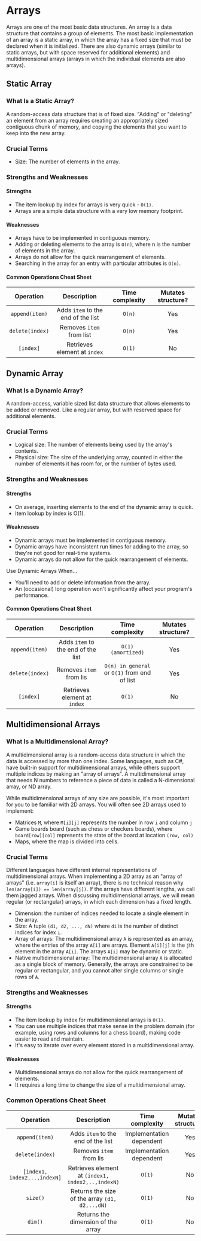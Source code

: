 # Arrays

Arrays are one of the most basic data structures. An array is a data structure that contains a group of elements. The most basic implementation of an array is a static array, in which the array has a fixed size that must be declared when it is initialized. There are also dynamic arrays (similar to static arrays, but with space reserved for additional elements) and multidimensional arrays (arrays in which the individual elements are also arrays).

## Static Array

###  What Is a Static Array?
A random-access data structure that is of fixed size. "Adding" or "deleting" an element from an array requires creating an appropriately sized contiguous chunk of memory, and copying the elements that you want to keep into the new array.

### Crucial Terms
* Size: The number of elements in the array.

### Strengths and Weaknesses
#### Strengths
* The item lookup by index for arrays is very quick - ```O(1)```.
* Arrays are a simple data structure with a very low memory footprint.
#### Weaknesses
* Arrays have to be implemented in contiguous memory.
* Adding or deleting elements to the array is ```O(n)```, where n is the number of elements in the array.
* Arrays do not allow for the quick rearrangement of elements.
* Searching in the array for an entry with particular attributes is ```O(n)```.

#### Common Operations Cheat Sheet

| Operation          | Description                            | Time complexity | Mutates structure? |
| :----:             | :----:                                 | :----:          | :----:             |
| ```append(item)``` | Adds ```item``` to the end of the list | ```O(n)```      | Yes                |
| ```delete(index)```| Removes ```item``` from list           | ```O(n)```      | Yes                |
| ```[index]```      | Retrieves element at ```index```	      | ```O(1)```      | No                 |

## Dynamic Array

###  What Is a Dynamic Array?
A random-access, variable sized list data structure that allows elements to be added or removed. Like a regular array, but with reserved space for additional elements.

### Crucial Terms
* Logical size: The number of elements being used by the array's contents.
* Physical size: The size of the underlying array, counted in either the number of elements it has room for, or the number of bytes used.

### Strengths and Weaknesses
#### Strengths
* On average, inserting elements to the end of the dynamic array is quick.
* Item lookup by index is O(1).

#### Weaknesses
* Dynamic arrays must be implemented in contiguous memory.
* Dynamic arrays have inconsistent run times for adding to the array, so they're not good for real-time systems.
* Dynamic arrays do not allow for the quick rearrangement of elements.

Use Dynamic Arrays When...
* You'll need to add or delete information from the array.
* An (occasional) long operation won't significantly affect your program's performance.

#### Common Operations Cheat Sheet

| Operation          | Description                            | Time complexity                                      | Mutates structure? |
| :----:             | :----:                                 | :----:                                               | :----:             |
| ```append(item)``` | Adds ```item``` to the end of the list | ```O(1) (amortized)```                               | Yes                |
| ```delete(index)```| Removes ```item``` from lis            | ```O(n) in general``` or ```O(1)``` from end of list | Yes                |
| ```[index]```      | Retrieves element at ```index```	      | ```O(1)```                                           | No                 |

## Multidimensional Arrays

### What Is a Multidimensional Array?
A multidimensional array is a random-access data structure in which the data is accessed by more than one index. Some languages, such as C#, have built-in support for multidimensional arrays, while others support multiple indices by making an "array of arrays". A multidimensional array that needs N numbers to reference a piece of data is called a N-dimensional array, or ND array.

While multidimensional arrays of any size are possible, it's most important for you to be familiar with 2D arrays. You will often see 2D arrays used to implement:

* Matrices ```M```, where ```M[i][j]``` represents the number in row ```i``` and column ```j```
* Game boards board (such as chess or checkers boards), where ```board[row][col]``` represents the state of the board at location ```(row, col)```
* Maps, where the map is divided into cells.

### Crucial Terms
Different languages have different internal representations of multidimensional arrays. When implementing a 2D array as an "array of arrays" (i.e. ```array[i]``` is itself an array), there is no technical reason why ```len(array[i]) == len(array[j])```. If the arrays have different lengths, we call them jagged arrays. When discussing multidimensional arrays, we will mean regular (or rectangular) arrays, in which each dimension has a fixed length.

* Dimension: the number of indices needed to locate a single element in the array.
* Size: A tuple ```(d1, d2, ..., dN)``` where ```di``` is the number of distinct indices for index ```i```.
* Array of arrays: The multidimensional array ```A``` is represented as an array, where the entries of the array ```A[i]``` are arrays. Element ```A[i][j]``` is the ```j```th element in the array ```A[i]```. The arrays ```A[i]``` may be dynamic or static.
* Native multidimensional array: The multidimensional array ```A``` is allocated as a single block of memory. Generally, the arrays are constrained to be regular or rectangular, and you cannot alter single columns or single rows of ```A```.

### Strengths and Weaknesses
#### Strengths
* The item lookup by index for multidimensional arrays is ```O(1)```.
* You can use multiple indices that make sense in the problem domain (for example, using rows and columns for a chess board), making code easier to read and maintain.
* It's easy to iterate over every element stored in a multidimensional array.
#### Weaknesses
* Multidimensional arrays do not allow for the quick rearrangement of elements.
* It requires a long time to change the size of a multidimensional array.

### Common Operations Cheat Sheet
| Operation                        | Description                                           | Time complexity          | Mutates structure? |
| :----:                           | :----:                                                | :----:                   | :----:             |
| ```append(item)```               | Adds ```item``` to the end of the list                | Implementation dependent | Yes                |
| ```delete(index)```              | Removes ```item``` from lis                           | Implementation dependent | Yes                |
| ```[index1, index2,..,indexN]``` | Retrieves element at ```(index1, index2,..,indexN)``` | ```O(1)```               | No                 |
| ```size()```                     | Returns the size of the array ```(d1, d2,..,dN)```	   | ```O(1)```               | No                 |
| ```dim()```                      | Returns the dimension of the array	                   | ```O(1)```               | No                 |
